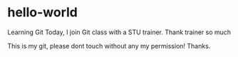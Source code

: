 # hello-world
Learning Git
Today, I join Git class with a STU trainer. Thank trainer so much

This is my git, please dont touch without any my permission! Thanks.
